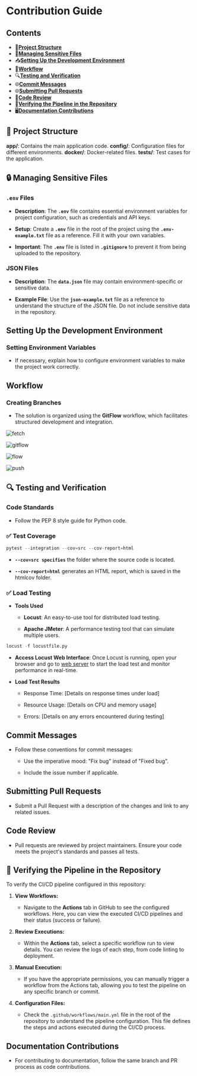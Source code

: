 # **Contribution Guide**

## **Contents**

- 🧩[**Project Structure**](#project-structure)
- 🚨[**Managing Sensitive Files**](#managing-sensitive-files)
- 📥[**Setting Up the Development Environment**](#setting-up-the-development-environment)
- 📝[**Workflow**](#workflow)
- 🔍[**Testing and Verification**](#testing-and-verification)
- 🌐[**Commit Messages**](#commit-messages)
- 🌐[**Submitting Pull Requests**](#submitting-pull-requests)
- 🚀[**Code Review**](#code-review)
- 📂[**Verifying the Pipeline in the Repository**](#verifying-the-pipeline-in-the-repository)
- 🖥️[**Documentation Contributions**](#documentation-contributions)

## 🧩 **Project Structure**

**app/**: Contains the main application code.
**config/**: Configuration files for different environments.
**docker/**: Docker-related files.
**tests/**: Test cases for the application.

## 🔒 Managing Sensitive Files

### `.env` Files

- **Description**: The **`.env`** file contains essential environment variables for project configuration, such as credentials and API keys.

- **Setup**: Create a **`.env`** file in the root of the project using the **`.env-example.txt`** file as a reference. Fill it with your own variables.

- **Important**: The **`.env`** file is listed in **`.gitignore`** to prevent it from being uploaded to the repository.

### JSON Files

- **Description**: The **`data.json`** file may contain environment-specific or sensitive data.

- **Example File**: Use the **`json-example.txt`** file as a reference to understand the structure of the JSON file. Do not include sensitive data in the repository.

## **Setting Up the Development Environment**

### **Setting Environment Variables**

- If necessary, explain how to configure environment variables to make the project work correctly.

## **Workflow**

### **Creating Branches**

- The solution is organized using the **GitFlow** workflow, which facilitates structured development and integration.

![fetch](../assets/images/git/git-fetch.png)

![gitflow](../assets/images/git/git.png)

![flow](../assets/images/git/git-flow.png)

![push](../assets/images/git/git-push.png)

## 🔍 **Testing and Verification**

### **Code Standards**

- Follow the PEP 8 style guide for Python code.

### ✅ **Test Coverage**

``` python
pytest --integration --cov=src --cov-report=html
```

- **`--cov=src specifies`** the folder where the source code is located.

- **`--cov-report=html`** generates an HTML report, which is saved in the htmlcov folder.

### ✅ **Load Testing**

- **Tools Used**

  - **Locust**: An easy-to-use tool for distributed load testing.

  - **Apache JMeter**: A performance testing tool that can simulate multiple users.

``` python
locust -f locustfile.py
```

- **Access Locust Web Interface**: Once Locust is running, open your browser and go to [web server](http://localhost:8089) to start the load test and monitor performance in real-time.

- **Load Test Results**

  - Response Time: [Details on response times under load]

  - Resource Usage: [Details on CPU and memory usage]

  - Errors: [Details on any errors encountered during testing]

## **Commit Messages**

- Follow these conventions for commit messages:

  - Use the imperative mood: "Fix bug" instead of "Fixed bug".

  - Include the issue number if applicable.

## **Submitting Pull Requests**

- Submit a Pull Request with a description of the changes and link to any related issues.

## Code Review

- Pull requests are reviewed by project maintainers. Ensure your code meets the project's standards and passes all tests.

## 📂 Verifying the Pipeline in the Repository

To verify the CI/CD pipeline configured in this repository:

1. **View Workflows:**
   - Navigate to the **Actions** tab in GitHub to see the configured workflows. Here, you can view the executed CI/CD pipelines and their status (success or failure).

2. **Review Executions:**
   - Within the **Actions** tab, select a specific workflow run to view details. You can review the logs of each step, from code linting to deployment.

3. **Manual Execution:**
   - If you have the appropriate permissions, you can manually trigger a workflow from the Actions tab, allowing you to test the pipeline on any specific branch or commit.

4. **Configuration Files:**
   - Check the `.github/workflows/main.yml` file in the root of the repository to understand the pipeline configuration. This file defines the steps and actions executed during the CI/CD process.

## **Documentation Contributions**

- For contributing to documentation, follow the same branch and PR process as code contributions.
